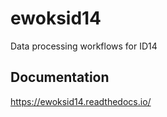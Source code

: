 # ewoksid14

Data processing workflows for ID14

## Documentation

https://ewoksid14.readthedocs.io/
